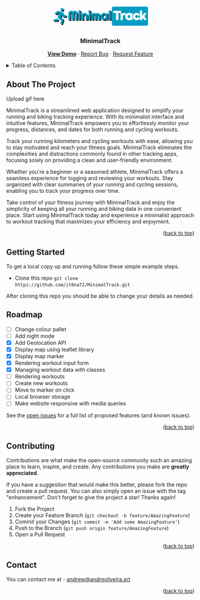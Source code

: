 <div align="center">
  <a href="https://it0na72.github.io/MinimalTrack/">
    <img src="logo.png" alt="Logo" height="60">
  </a>
<h3 align="center">MinimalTrack</h3>

  <p align="center">
    <a href="https://it0na72.github.io/MinimalTrack/"><b>View Demo</b></a>
    ·
    <a href="https://github.com/it0na72/MinimalTrack/issue">Report Bug</a>
    ·
    <a href="https://github.com/it0na72/MinimalTrack/issue">Request Feature</a>
  </p>
</div>

<!-- TABLE OF CONTENTS -->
<details>
  <summary>Table of Contents</summary>
  <ol>
    <li>
      <a href="#about-the-project">About The Project</a>
    </li>
    <li>
      <a href="#getting-started">Getting Started</a>
    </li>
    <li><a href="#roadmap">Roadmap</a></li>
    <li><a href="#contributing">Contributing</a></li>
    <li><a href="#contact">Contact</a></li>
  </ol>
</details>

<!-- ABOUT THE PROJECT -->

## About The Project

Upload gif here

MinimalTrack is a streamlined web application designed to simplify your running and biking tracking experience. With its minimalist interface and intuitive features, MinimalTrack empowers you to effortlessly monitor your progress, distances, and dates for both running and cycling workouts.

Track your running kilometers and cycling workouts with ease, allowing you to stay motivated and reach your fitness goals. MinimalTrack eliminates the complexities and distractions commonly found in other tracking apps, focusing solely on providing a clean and user-friendly environment.

Whether you're a beginner or a seasoned athlete, MinimalTrack offers a seamless experience for logging and reviewing your workouts. Stay organized with clear summaries of your running and cycling sessions, enabling you to track your progress over time.

Take control of your fitness journey with MinimalTrack and enjoy the simplicity of keeping all your running and biking data in one convenient place. Start using MinimalTrack today and experience a minimalist approach to workout tracking that maximizes your efficiency and enjoyment.

<p align="right">(<a href="#readme-top">back to top</a>)</p>

<!-- GETTING STARTED -->

## Getting Started

To get a local copy up and running follow these simple example steps.

- Clone this repo
  `git clone https://github.com/it0na72/MinimalTrack.git`

After cloning this repo you should be able to change your details as needed.

<!-- ROADMAP -->

## Roadmap

- [ ] Change colour pallet
- [ ] Add night mode
- [x] Add Geolocation API
- [x] Display map using leaflet library
- [x] Display map marker
- [x] Rendering workout input form
- [x] Managing workout data with classes
- [ ] Rendering workouts
- [ ] Create new workouts
- [ ] Move to marker on click
- [ ] Local browser storage
- [ ] Make website responsive with media queries

See the [open issues](https://github.com/it0na72/MinimalTrack-website/issue) for a full list of proposed features (and known issues).

<p align="right">(<a href="#readme-top">back to top</a>)</p>

<!-- CONTRIBUTING -->

## Contributing

Contributions are what make the open-source community such an amazing place to learn, inspire, and create. Any contributions you make are **greatly appreciated**.

If you have a suggestion that would make this better, please fork the repo and create a pull request. You can also simply open an issue with the tag "enhancement".
Don't forget to give the project a star! Thanks again!

1. Fork the Project
2. Create your Feature Branch (`git checkout -b feature/AmazingFeature`)
3. Commit your Changes (`git commit -m 'Add some AmazingFeature'`)
4. Push to the Branch (`git push origin feature/AmazingFeature`)
5. Open a Pull Request

<p align="right">(<a href="#readme-top">back to top</a>)</p>

<!-- CONTACT -->

## Contact

You can contact me at - andrew@andreoliveira.art

<p align="right">(<a href="#readme-top">back to top</a>)</p>
